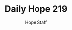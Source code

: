 ---
image: /assets/img/daily-hope-default-artwork.png
title: Daily Hope 219
number: 219
categories:
  - Daily Hope
author: Hope Staff
notes: Daily Hope 219
embed: >-
  <iframe style="border-radius:12px" src="https://open.spotify.com/embed/episode/0ooYrBXtvbwTKwQXTAPuFK?utm_source=generator" width="100%" height="152" frameBorder="0" allowfullscreen="" allow="autoplay; clipboard-write; encrypted-media; fullscreen; picture-in-picture" loading="lazy"></iframe>
---